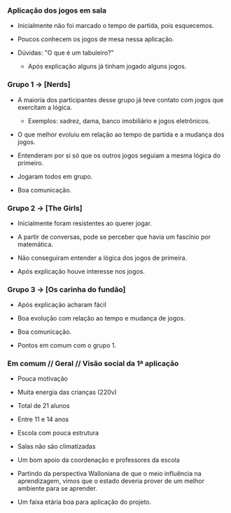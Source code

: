 ### Aplicação dos jogos em sala

- Inicialmente não foi marcado o tempo de partida, pois esquecemos.

- Poucos conhecem os jogos de mesa nessa aplicação.

- Dúvidas: "O que é um tabuleiro?"

  - Após explicação alguns já tinham jogado alguns jogos.
   
### Grupo 1 -> [Nerds]

  - A maioria dos participantes desse grupo já teve contato com jogos que exercitam a lógica.
    - Exemplos: xadrez, dama, banco imobiliário e jogos eletrônicos.
    
  - O que melhor evoluiu em relação ao tempo de partida e a mudança dos jogos.
  
  - Entenderam por si só que os outros jogos seguiam a mesma lógica do primeiro.
  
  - Jogaram todos em grupo.
  
  - Boa comunicação.
  
  
### Grupo 2 -> [The Girls]

  - Inicialmente foram resistentes ao querer jogar.
  
  - A partir de conversas, pode se perceber que havia um fascínio por matemática.
  
  - Não conseguiram entender a lógica dos jogos de primeira.
  
  - Após explicação houve interesse nos jogos.
  
  
### Grupo 3 -> [Os carinha do fundão]

  - Após explicação acharam fácil
  
  - Boa evolução com relação ao tempo e mudança de jogos.
  
  - Boa comunicação.
  
  - Pontos em comum com o grupo 1.
  
  
  
### Em comum // Geral // Visão social da 1ª aplicação

  - Pouca motivação
  - Muita energia das crianças (220v)
  - Total de 21 alunos
  - Entre 11 e 14 anos
  - Escola com pouca estrutura
  - Salas não são climatizadas
  - Um bom apoio da coordenação e professores da escola
  
  
  - Partindo da perspectiva Walloniana de que o meio influência na aprendizagem, vimos que o estado deveria prover de um melhor ambiente
  para se aprender.
  
  - Um faixa etária boa para aplicação do projeto.
